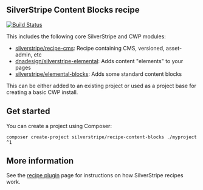 ## SilverStripe Content Blocks recipe

[![Build Status](https://travis-ci.org/silverstripe/recipe-content-blocks.svg?branch=master)](https://travis-ci.org/silverstripe/recipe-content-blocks)

This includes the following core SilverStripe and CWP modules:

 * [silverstripe/recipe-cms](https://github.com/silverstripe/recipe-cms): Recipe containing CMS, versioned, asset-admin, etc
 * [dnadesign/silverstripe-elemental](https://github.com/dnadesign/silverstripe-elemental): Adds content "elements" to
   your pages
 * [silverstripe/elemental-blocks](https://github.com/silverstripe/silverstripe-elemental-blocks): Adds some standard
   content blocks

This can be either added to an existing project or used as a project base for creating a basic CWP install.

## Get started

You can create a project using Composer:

```
composer create-project silverstripe/recipe-content-blocks ./myproject ^1
```

## More information

See the [recipe plugin](https://github.com/silverstripe/recipe-plugin) page for instructions on how
SilverStripe recipes work.
